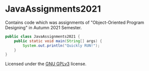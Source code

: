 # JavaAssignments2021

Contains code which was assignments of "Object-Oriented Program Designing" in Autumn 2021 Semester.

```java
public class JavaAssignments2021 {
    public static void main(String[] args) {
        System.out.println("Quickly RUN!");
    }
}
```

Licensed under the [GNU GPLv3](https://www.gnu.org/licenses/gpl-3.0.en.html) license.
